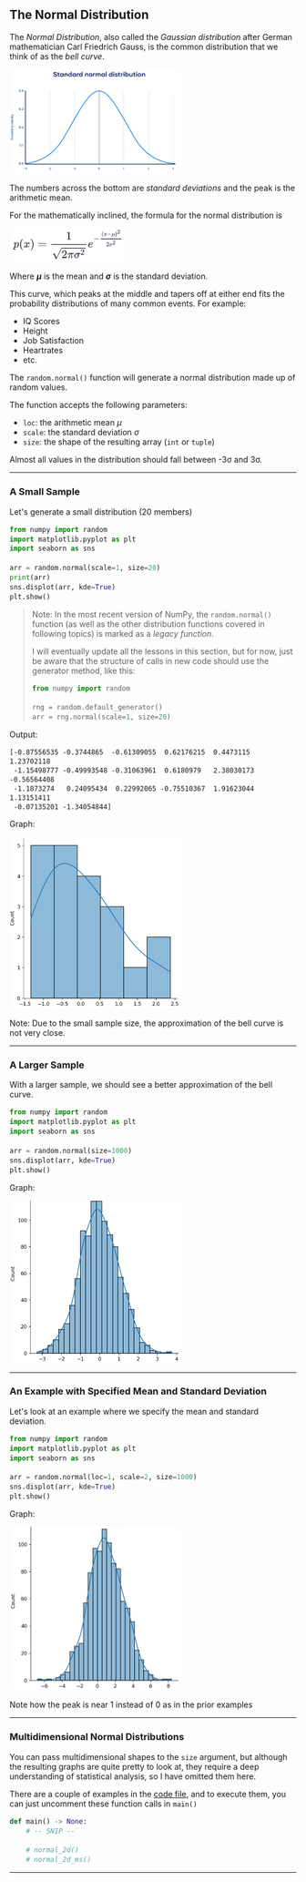 ## The Normal Distribution

The *Normal Distribution*, also called the *Gaussian distribution* after
German mathematician Carl Friedrich Gauss, is the common distribution that
we think of as the *bell curve*.

<img src="./images/normal_dist.png" style="width:300px">

The numbers across the bottom are *standard deviations* and the peak is the
arithmetic mean.

For the mathematically inclined, the formula for the normal distribution is

<img src="./images/normal_formula.png" style="width:200px">

Where ***μ*** is the mean and ***σ*** is the standard deviation.

This curve, which peaks at the middle and tapers off at either end fits
the probability distributions of many common events. For example:

* IQ Scores
* Height
* Job Satisfaction
* Heartrates
* etc.

The `random.normal()` function will generate a normal distribution made up
of random values.

The function accepts the following parameters:

* `loc`: the arithmetic mean *μ*
* `scale`: the standard deviation *σ*
* `size`: the shape of the resulting array (`int` or `tuple`)

Almost all values in the distribution should fall between -3σ and 3σ.

---

### A Small Sample

Let's generate a small distribution (20 members)

```python
from numpy import random
import matplotlib.pyplot as plt
import seaborn as sns

arr = random.normal(scale=1, size=20)
print(arr)
sns.displot(arr, kde=True)
plt.show()
```

> Note: In the most recent version of NumPy, the `random.normal()` function
> (as well as the other distribution functions covered in following topics)
> is marked as a *legacy function*.
>
> I will eventually update all the lessons in this section, but for now,
> just be aware that the structure of calls in new code should use the
> generator method, like this:
>
> ```python
> from numpy import random
>
> rng = random.default_generator()
> arr = rng.normal(scale=1, size=20)
> ```

Output:

```
[-0.87556535 -0.3744865  -0.61309055  0.62176215  0.4473115   1.23702118
 -1.15498777 -0.49993548 -0.31063961  0.6180979   2.38030173 -0.56564408
 -1.1873274   0.24095434  0.22992065 -0.75510367  1.91623044  1.13151411
 -0.07135201 -1.34054844]
```

Graph:

<img src="./images/normal_small.png" style="width:300px">

Note: Due to the small sample size, the approximation of the bell curve is
not very close.

---

### A Larger Sample

With a larger sample, we should see a better approximation of the bell
curve.

```python
from numpy import random
import matplotlib.pyplot as plt
import seaborn as sns

arr = random.normal(size=1000)
sns.displot(arr, kde=True)
plt.show()
```

Graph:

<img src="./images/normal_1k.png" style="width:300px">

---

### An Example with Specified Mean and Standard Deviation 

Let's look at an example where we specify the mean and standard deviation.

```python
from numpy import random
import matplotlib.pyplot as plt
import seaborn as sns

arr = random.normal(loc=1, scale=2, size=1000)
sns.displot(arr, kde=True)
plt.show()
```

Graph:

<img src="./images/normal_spec.png" style="width:300px">

Note how the peak is near 1 instead of 0 as in the prior examples

---

### Multidimensional Normal Distributions

You can pass multidimensional shapes to the `size` argument, but although
the resulting graphs are quite pretty to look at, they require a deep
understanding of statistical analysis, so I have omitted them here.

There are a couple of examples in the [code file](./05_normal_dist.py), and
to execute them, you can just uncomment these function calls in `main()`

```python
def main() -> None:
    # -- SNIP --

    # normal_2d()
    # normal_2d_ms()
```

---
